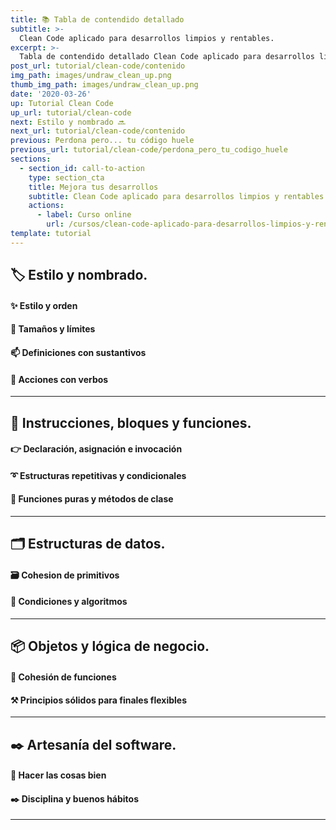 ```yaml
---
title: 📚 Tabla de contendido detallado
subtitle: >-
  Clean Code aplicado para desarrollos limpios y rentables.
excerpt: >-
  Tabla de contendido detallado Clean Code aplicado para desarrollos limpios y rentables
post_url: tutorial/clean-code/contenido
img_path: images/undraw_clean_up.png
thumb_img_path: images/undraw_clean_up.png
date: '2020-03-26'
up: Tutorial Clean Code
up_url: tutorial/clean-code
next: Estilo y nombrado 🔜
next_url: tutorial/clean-code/contenido
previous: Perdona pero... tu código huele
previous_url: tutorial/clean-code/perdona_pero_tu_codigo_huele
sections:
  - section_id: call-to-action
    type: section_cta
    title: Mejora tus desarrollos
    subtitle: Clean Code aplicado para desarrollos limpios y rentables.
    actions:
      - label: Curso online
        url: /cursos/clean-code-aplicado-para-desarrollos-limpios-y-rentables/
template: tutorial
---
```


## 🏷️ Estilo y nombrado.

#### ✨ Estilo y orden

#### 📏 Tamaños y límites

#### 📫 Definiciones con sustantivos

#### 💪 Acciones con verbos

---

## 🔀 Instrucciones, bloques y funciones.

#### 👉 Declaración, asignación e invocación

#### ➰ Estructuras repetitivas y condicionales

#### 🧩 Funciones puras y métodos de clase

---

## 🗂️ Estructuras de datos.

#### 🗃️ Cohesion de primitivos

#### 🔱 Condiciones y algoritmos

---

## 📦 Objetos y lógica de negocio.

#### 🧱 Cohesión de funciones

#### ⚒️ Principios sólidos para finales flexibles

---

## ✒️ Artesanía del software.

#### 📝 Hacer las cosas bien

#### ✒️ Disciplina y buenos hábitos

---

